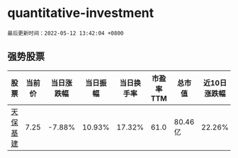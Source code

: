 # quantitative-investment

`最后更新时间：2022-05-12 13:42:04 +0800`

## 强势股票

|股票|当前价|当日涨跌幅|当日振幅|当日换手率|市盈率TTM|总市值|近10日涨跌幅|
|----|----|----|----|----|----|----|----|
|[天保基建](https://xueqiu.com/S/SZ000965)|7.25|-7.88%|10.93%|17.32%|61.0|80.46亿|22.26%|
